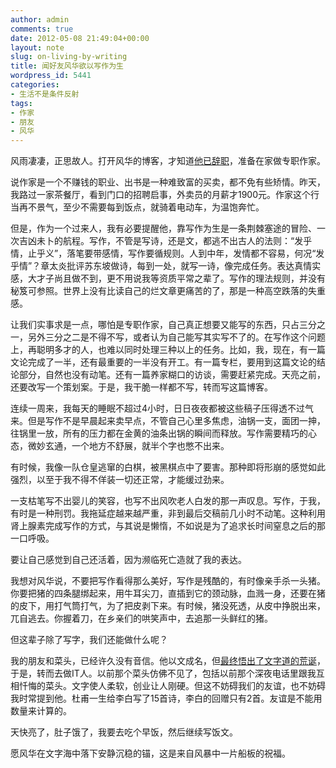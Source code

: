 ```yaml
---
author: admin
comments: true
date: 2012-05-08 21:49:04+00:00
layout: note
slug: on-living-by-writing
title: 闻好友风华欲以写作为生
wordpress_id: 5441
categories:
- 生活不是条件反射
tags:
- 作家
- 朋友
- 风华
---
```


风雨凄凄，正思故人。打开风华的博客，才知道[他已辞职](http://fenghua.blog.paowang.net/2012/05/04/新生活-2/)，准备在家做专职作家。

说作家是一个不赚钱的职业、出书是一种难致富的买卖，都不免有些矫情。昨天，我路过一家茶餐厅，看到门口的招聘启事，外卖员的月薪才1900元。作家这个行当再不景气，至少不需要每到饭点，就骑着电动车，为温饱奔忙。

但是，作为一个过来人，我有必要提醒他，靠写作为生是一条荆棘塞途的冒险、一次吉凶未卜的航程。写作，不管是写诗，还是文，都逃不出古人的法则：“发乎情，止乎义”，落笔要带感情，写作要循规则。人到中年，发情都不容易，何况“发乎情”？章太炎批评苏东坡做诗，每到一处，就写一诗，像完成任务。表达真情实感，大才子尚且做不到，更不用说我等资质平常之辈了。写作的理法规则，并没有秘笈可参照。世界上没有比读自己的烂文章更痛苦的了，那是一种高空跌落的失重感。

让我们实事求是一点，哪怕是专职作家，自己真正想要又能写的东西，只占三分之一，另外三分之二是不得不写，或者认为自己能写其实写不了的。在写作这个问题上，再聪明多才的人，也难以同时处理三种以上的任务。比如，我，现在，有一篇文论完成了一半，还有最重要的一半没有开工。有一篇专栏，要用到这篇文论的结论部分，自然也没有动笔。还有一篇养家糊口的访谈，需要赶紧完成。天亮之前，还要改写一个策划案。于是，我干脆一样都不写，转而写这篇博客。

连续一周来，我每天的睡眠不超过4小时，日日夜夜都被这些稿子压得透不过气来。但是写作不是早晨起来卖早点，不管自己心里多焦虑，油锅一支，面团一抻，往锅里一放，所有的压力都在金黄的油条出锅的瞬间而释放。写作需要精巧的心态，微妙玄通，一个地方不舒展，就半个字也憋不出来。

有时候，我像一队仓皇逃窜的白棋，被黑棋点中了要害。那种即将形崩的感觉如此强烈，以至于我不得不佯装一切还正常，才能缓过劲来。

一支枯笔写不出婴儿的笑容，也写不出风吹老人白发的那一声叹息。写作，于我，有时是一种刑罚。我拖延症越来越严重，非到最后交稿前几小时不动笔。这种利用肾上腺素完成写作的方式，与其说是懒惰，不如说是为了追求长时间窒息之后的那一口呼吸。

要让自己感觉到自己还活着，因为濒临死亡造就了我的表达。

我想对风华说，不要把写作看得那么美好，写作是残酷的，有时像亲手杀一头猪。你要把猪的四条腿绑起来，用牛耳尖刀，直插到它的颈动脉，血溅一身，还要在猪的皮下，用打气筒打气，为了把皮剥下来。有时候，猪没死透，从皮中挣脱出来，兀自逃去。你握着刀，在乡亲们的哄笑声中，去追那一头鲜红的猪。

但这辈子除了写字，我们还能做什么呢？

我的朋友和菜头，已经许久没有音信。他以文成名，但[最终悟出了文字道的荒诞](http://www.hecaitou.net/?p=7226)，于是，转而去做IT人。以前那个菜头仿佛不见了，包括以前那个深夜电话里跟我互相忏悔的菜头。文字使人柔软，创业让人刚硬。但这不妨碍我们的友谊，也不妨碍我时常提到他。杜甫一生给李白写了15首诗，李白的回赠只有2首。友谊是不能用数量来计算的。

天快亮了，肚子饿了，我要去吃个早饭，然后继续写饭文。

愿风华在文字海中落下安静沉稳的锚，这是来自风暴中一片船板的祝福。
